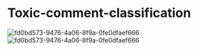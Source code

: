 # Toxic-comment-classification
![fd0bd573-9476-4a06-8f9a-0fe0dfaef666](https://github.com/Shobika-27/Toxic-comment-classification/assets/92157287/2b6c0a26-3050-45fa-9e66-871d466a6bb6)
![fd0bd573-9476-4a06-8f9a-0fe0dfaef666](https://github.com/Shobika-27/Toxic-comment-classification/assets/92157287/82ba485a-1db9-4368-9d4b-8b16ecd70d13)
